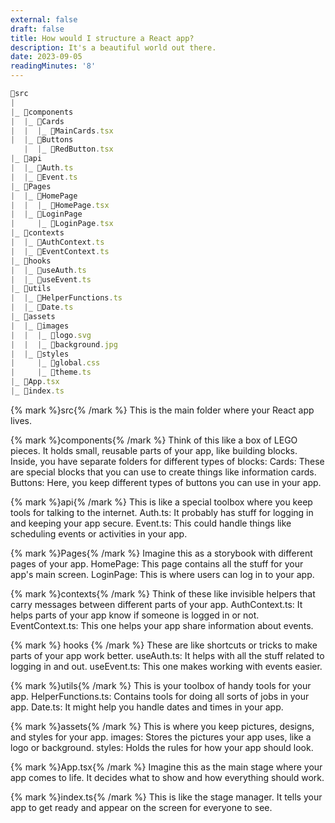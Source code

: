 ```yaml
---
external: false
draft: false
title: How would I structure a React app?
description: It's a beautiful world out there.
date: 2023-09-05
readingMinutes: '8'
---
```

```jsx
📁src
|
|_ 📁components
|  |_ 📁Cards
|  |  |_ 📄MainCards.tsx
|  |_ 📁Buttons
   |  |_ 📄RedButton.tsx
|_ 📁api
|  |_ 📄Auth.ts
|  |_ 📄Event.ts
|_ 📁Pages
|  |_ 📁HomePage
|  |  |_ 📄HomePage.tsx
|  |_ 📁LoginPage
|     |_ 📄LoginPage.tsx
|_ 📁contexts
|  |_ 📄AuthContext.ts
|  |_ 📄EventContext.ts
|_ 📁hooks
|  |_ 📄useAuth.ts
|  |_ 📄useEvent.ts
|_ 📁utils
|  |_ 📄HelperFunctions.ts
|  |_ 📄Date.ts
|_ 📁assets
|  |_ 📁images
|  |  |_ 📄logo.svg
|  |  |_ 📄background.jpg
|  |_ 📁styles
|     |_ 📄global.css
|     |_ 📄theme.ts
|_ 📄App.tsx
|_ 📄index.ts

```

{% mark %}src{% /mark %} This is the main folder where your React app lives.

{% mark %}components{% /mark %} Think of this like a box of LEGO pieces. It holds small, reusable parts of your app, like building blocks. Inside, you have separate folders for different types of blocks:
Cards: These are special blocks that you can use to create things like information cards.
Buttons: Here, you keep different types of buttons you can use in your app.

{% mark %}api{% /mark %} This is like a special toolbox where you keep tools for talking to the internet.
Auth.ts: It probably has stuff for logging in and keeping your app secure.
Event.ts: This could handle things like scheduling events or activities in your app.

{% mark %}Pages{% /mark %} Imagine this as a storybook with different pages of your app.
HomePage: This page contains all the stuff for your app's main screen.
LoginPage: This is where users can log in to your app.

{% mark %}contexts{% /mark %} Think of these like invisible helpers that carry messages between different parts of your app.
AuthContext.ts: It helps parts of your app know if someone is logged in or not.
EventContext.ts: This one helps your app share information about events.

{% mark %} hooks {% /mark %} These are like shortcuts or tricks to make parts of your app work better.
useAuth.ts: It helps with all the stuff related to logging in and out.
useEvent.ts: This one makes working with events easier.

{% mark %}utils{% /mark %} This is your toolbox of handy tools for your app.
HelperFunctions.ts: Contains tools for doing all sorts of jobs in your app.
Date.ts: It might help you handle dates and times in your app.

{% mark %}assets{% /mark %} This is where you keep pictures, designs, and styles for your app.
images: Stores the pictures your app uses, like a logo or background.
styles: Holds the rules for how your app should look.

{% mark %}App.tsx{% /mark %} Imagine this as the main stage where your app comes to life. It decides what to show and how everything should work.

{% mark %}index.ts{% /mark %} This is like the stage manager. It tells your app to get ready and appear on the screen for everyone to see.